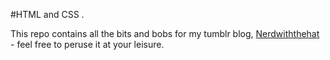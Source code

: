 #HTML and CSS . 
  
  This repo contains all the bits and bobs for my tumblr blog, [Nerdwiththehat](https://nerdwiththehat.tumblr.com) - feel free to peruse it at your leisure.
